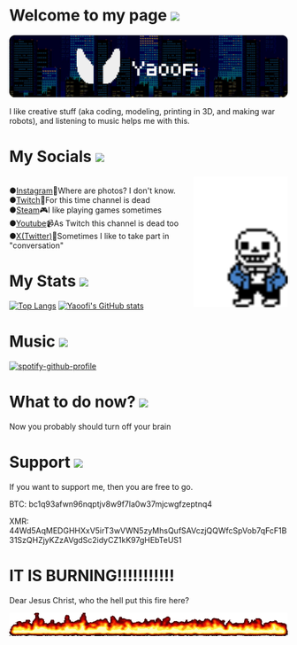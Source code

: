 # Welcome to my page <img src="/README_files/Dark Agent.ico">

![Banner](/README_files/Github_banner.png)

I like creative stuff (aka coding, modeling, printing in 3D, and making war robots), and listening to music helps me with this.

# My Socials <img src="/README_files/Network Neighborhood.ico">

<img src="/README_files/Sans.gif" align="right" width="170">

<br>●[Instagram](https://www.instagram.com/yaoofi/)📸Where are photos? I don't know. 
<br>●[Twitch](https://www.twitch.tv/yaoofi)🎥For this time channel is dead
<br>●[Steam](https://steamcommunity.com/id/Yaoofi/)🎮I like playing games sometimes
<br>●[Youtube](https://www.youtube.com/@Yaoofi)📹As Twitch this channel is dead too
<br>●[X(Twitter)](https://twitter.com/Yaoofi)📜Sometimes I like to take part in "conversation"

# My Stats <img src="/README_files/Power (Medium).ico">
[![Top Langs](https://github-readme-stats.vercel.app/api/top-langs/?username=Yaoofi&layout=donut)](https://github.com/anuraghazra/github-readme-stats)
[![Yaoofi's GitHub stats](https://github-readme-stats.vercel.app/api?username=Yaoofi)](https://github.com/anuraghazra/github-readme-stats)

# Music <img src="/README_files/Volume.ico">
[![spotify-github-profile](https://spotify-github-profile.kittinanx.com/api/view?uid=jy30y2moi8dknvo2h68ag3amm&cover_image=true&theme=default&show_offline=false&background_color=121212&interchange=false&bar_color=707070)](https://spotify-github-profile.kittinanx.com/api/view?uid=jy30y2moi8dknvo2h68ag3amm&redirect=true)

# What to do now? <img src="/README_files/Turn Off Computer (full).ico">
Now you probably should turn off your brain

# Support <img src="/README_files/IR-Port transfer grogress(Red & Green).ico">
If you want to support me, then you are free to go.


BTC: bc1q93afwn96nqptjv8w9f7la0w37mjcwgfzeptnq4

XMR: 44Wd5AqMEDGHHXxV5irT3wVWN5zyMhsQufSAVczjQQWfcSpVob7qFcF1B31SzQHZjyKZzAVgdSc2idyCZ1kK97gHEbTeUS1

# IT IS BURNING!!!!!!!!!!!
Dear Jesus Christ, who the hell put this fire here?

<img src="/README_files/fire02.gif" />
